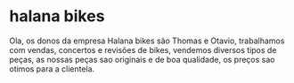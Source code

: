 # halana bikes
Ola, os donos da empresa Halana bikes são Thomas e Otavio, trabalhamos com vendas, concertos e revisões de bikes, vendemos diversos tipos de peças, as nossas peças sao originais e de boa qualidade, os preços sao otimos para a clientela.
